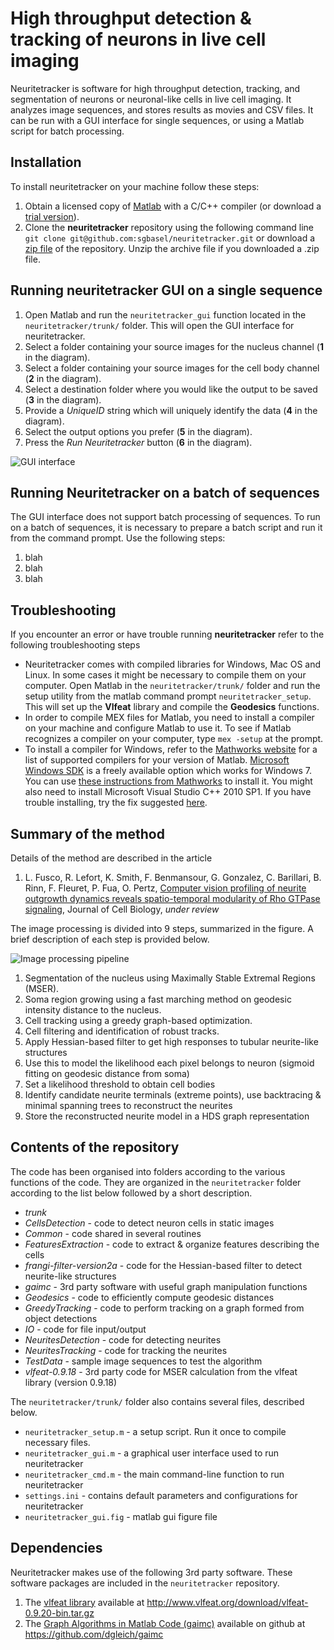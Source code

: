 # High throughput detection & tracking of neurons in live cell imaging

Neuritetracker is software for high throughput detection, tracking, and segmentation of neurons or neuronal-like cells in live cell imaging. It analyzes image sequences, and stores results as movies and CSV files. It can be run with a GUI interface for single sequences, or using a Matlab script for batch processing.

## Installation
To install neuritetracker on your machine follow these steps:

1. Obtain a licensed copy of [Matlab](http://www.mathworks.com/products/matlab/) with a C/C++ compiler (or download a [trial version](https://www.mathworks.com/programs/nrd/matlab-trial-request.html?ref=ggl&s_eid=ppc_2537843722&q=matlab%20trial)). 
2. Clone the **neuritetracker** repository using the following command line ```git clone git@github.com:sgbasel/neuritetracker.git``` or download a [zip file](https://github.com/sgbasel/neuritetracker/archive/master.zip) of the repository. Unzip the archive file if you downloaded a .zip file.


## Running neuritetracker GUI on a single sequence
1. Open Matlab and run the ```neuritetracker_gui``` function located in the ```neuritetracker/trunk/``` folder. This will open the GUI interface for neuritetracker.
2. Select a folder containing your source images for the nucleus channel (**1** in the diagram).
3. Select a folder containing your source images for the cell body channel (**2** in the diagram).
4. Select a destination folder where you would like the output to be saved (**3** in the diagram).
5. Provide a *UniqueID* string which will uniquely identify the data (**4** in the diagram).
6. Select the output options you prefer (**5** in the diagram).
7. Press the *Run Neuritetracker* button (**6** in the diagram).

![GUI interface](https://github.com/sgbasel/neuritetracker/blob/master/trunk/Documentation/Images/interface.png "GUI interface")

## Running Neuritetracker on a batch of sequences
The GUI interface does not support batch processing of sequences. To run on a batch of sequences, it is necessary to prepare a batch script and run it from the command prompt. Use the following steps:
1. blah
2. blah
3. blah

## Troubleshooting
If you encounter an error or have trouble running **neuritetracker** refer to the following troubleshooting steps

* Neuritetracker comes with compiled libraries for Windows, Mac OS and Linux. In some cases it might be necessary to compile them on your computer. Open Matlab in the ```neuritetracker/trunk/``` folder and run the setup utility from the matlab command prompt ```neuritetracker_setup```. This will set up the **Vlfeat** library and compile the **Geodesics** functions.
* In order to compile MEX files for Matlab, you need to install a compiler on your machine and configure Matlab to use it. To see if Matlab recognizes a compiler on your computer, type ```mex -setup``` at the prompt.
* To install a compiler for Windows, refer to the [Mathworks website](https://se.mathworks.com/support/compilers/R2015b/index.html?refresh=true&s_cid=pi_scl_5_R2015b_win64) for a list of supported compilers for your version of Matlab. [Microsoft Windows SDK](http://www.microsoft.com/en-us/download/confirmation.aspx?id=8279) is a freely available option which works for Windows 7. You can use [these instructions from Mathworks](http://www.mathworks.com/matlabcentral/answers/101105-how-do-i-install-microsoft-windows-sdk-7-1) to install it. You might also need to install Microsoft Visual Studio C++ 2010 SP1. If you have trouble installing, try the fix suggested [here](http://www.mathworks.com/matlabcentral/answers/95039-why-does-the-sdk-7-1-installation-fail-with-an-installation-failed-message-on-my-windows-system).

## Summary of the method
Details of the method are described in the article

1. L. Fusco, R. Lefort, K. Smith, F. Benmansour, G. Gonzalez, C. Barillari, B. Rinn, F. Fleuret, P. Fua, O. Pertz, [Computer vision profiling of neurite outgrowth dynamics reveals spatio-temporal modularity of Rho GTPase signaling](https://www.google.com), Journal of Cell Biology, *under review*

The image processing is divided into 9 steps, summarized in the figure. A brief description of each step is provided below.

![Image processing pipeline](https://github.com/sgbasel/neuritetracker/blob/master/trunk/Documentation/Images/figure.png "Image processing pipeline")

1. Segmentation of the nucleus using Maximally Stable Extremal Regions (MSER).
2. Soma region growing using a fast marching method on geodesic intensity distance to the nucleus.
3. Cell tracking using a greedy graph-based optimization.
4. Cell filtering and identification of robust tracks.
5. Apply Hessian-based filter to get high responses to tubular neurite-like structures
6. Use this to model the likelihood each pixel belongs to neuron (sigmoid fitting on geodesic distance from soma)
7. Set a likelihood threshold to obtain cell bodies
8. Identify candidate neurite terminals (extreme points), use backtracing & minimal spanning trees to reconstruct the neurites
9. Store the reconstructed neurite model in a HDS graph representation

## Contents of the repository
The code has been organised into folders according to the various functions of the code. They are organized in the ```neuritetracker``` folder according to the list below followed by a short description.

* _trunk_
 * _CellsDetection_ - code to detect neuron cells in static images
 * _Common_ - code shared in several routines
 * _FeaturesExtraction_ - code to extract & organize features describing the cells
 * _frangi-filter-version2a_ - code for the Hessian-based filter to detect neurite-like structures
 * _gaimc_ - 3rd party software with useful graph manipulation functions
 * _Geodesics_ - code to efficiently compute geodesic distances
 * _GreedyTracking_ - code to perform tracking on a graph formed from object detections
 * _IO_ - code for file input/output
 * _NeuritesDetection_ - code for detecting neurites
 * _NeuritesTracking_ - code for tracking the neurites
 * _TestData_ - sample image sequences to test the algorithm
 * _vlfeat-0.9.18_ - 3rd party code for MSER calculation from the vlfeat library (version 0.9.18)

The ```neuritetracker/trunk/``` folder also contains several files, described below.
 * ```neuritetracker_setup.m``` - a setup script. Run it once to compile necessary files.
 * ```neuritetracker_gui.m``` - a graphical user interface used to run neuritetracker
 * ```neuritetracker_cmd.m``` - the main command-line function to run neuritetracker
 * ```settings.ini```       - contains default parameters and configurations for neuritetracker
 * ```neuritetracker_gui.fig``` - matlab gui figure file

## Dependencies
Neuritetracker makes use of the following 3rd party software. These software packages are included in the ```neuritetracker``` repository. 
 
1. The [vlfeat library](http://www.vlfeat.org/download.html) available at http://www.vlfeat.org/download/vlfeat-0.9.20-bin.tar.gz
2. The [Graph Algorithms in Matlab Code (gaimc)](https://github.com/dgleich/gaimc) available on github at https://github.com/dgleich/gaimc





